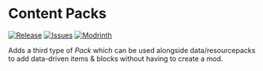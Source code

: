 [ISSUES]: https://github.com/PssbleTrngle/ContentPack/issues

[DOWNLOAD]: https://modrinth.com/project/content-packs/versions

[MODRINTH]: https://modrinth.com/project/content-packs

# Content Packs

[![Release](https://img.shields.io/github/v/release/PssbleTrngle/ContentPack?label=Version&sort=semver)][DOWNLOAD]
[![Issues](https://img.shields.io/github/issues/PssbleTrngle/ContentPack?label=Issues)][ISSUES]
[![Modrinth](https://img.shields.io/modrinth/dt/qwwknqGD?color=green&logo=modrinth&logoColor=green)][MODRINTH]

<!-- modrinth_exclude.end -->

Adds a third type of *Pack* which can be used alongside data/resourcepacks to add data-driven items & blocks without having to create a mod.
